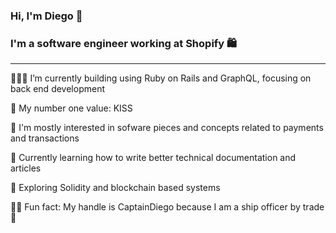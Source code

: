 ### Hi, I'm Diego 👋

### I'm a software engineer working at Shopify 🛍

---

👷🏻‍♂️ I’m currently building using Ruby on Rails and GraphQL, focusing on back end development

🤙 My number one value: KISS

🤔 I'm mostly interested in sofware pieces and concepts related to payments and transactions

🌱 Currently learning how to write better technical documentation and articles

🔎 Exploring Solidity and blockchain based systems

🏴‍☠️ Fun fact: My handle is CaptainDiego because I am a ship officer by trade 🚢

